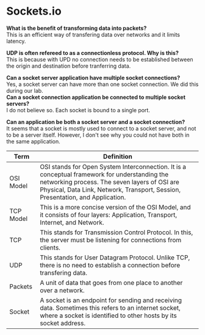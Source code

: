 # Sockets.io

__What is the benefit of transforming data into packets?__  
This is an efficient way of transfering data over networks and it limits latency.  
 
__UDP is often refereed to as a connectionless protocol. Why is this?__  
This is because with UPD no connection needs to be established between the origin and destination before tranferring data.  
 
__Can a socket server application have multiple socket connections?__  
Yes, a socket server can have more than one socket connection. We did this during our lab.  
__Can a socket connection application be connected to multiple socket servers?__  
I do not believe so. Each socket is bound to a single port.  
  
__Can an application be both a socket server and a socket connection?__   
It seems that a socket is mostly used to connect to a socket server, and not to be a server itself. However, I don't see why you could not have both in the same application.  
 


|Term | Definition |  
|---|---|
| OSI Model | OSI stands for Open System Interconnection. It is a conceptual framework for understanding the networking process. The seven layers of OSI are Physical, Data Link, Network, Transport, Session, Presentation, and Application.  |
| TCP Model | This is a more concise version of the OSI Model, and it consists of four layers: Application, Transport, Internet, and Network.|
|TCP | This stands for Transmission Control Protocol. In this, the server must be listening for connections from clients.  |
|UDP | This stands for User Datagram Protocol. Unlike TCP, there is no need to establish a connection before transfering data.  |
| Packets | A unit of data that goes from one place to another over a network.|
| Socket | A socket is an endpoint for sending and receiving data. Sometimes this refers to an internet socket, where a socket is identified to other hosts by its socket address.|